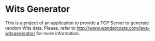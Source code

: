 # Wits Generator

This is a project of an application to provide a TCP Server to generate random Wits data.
Please, refer to http://www.wandercosta.com/java-witsgenerator/ for more information.
